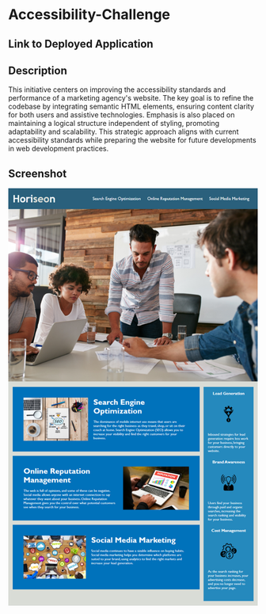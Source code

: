 # Accessibility-Challenge

## Link to Deployed Application

## Description
This initiative centers on improving the accessibility standards and performance of a marketing agency's website. The key goal is to refine the codebase by integrating semantic HTML elements, ensuring content clarity for both users and assistive technologies. Emphasis is also placed on maintaining a logical structure independent of styling, promoting adaptability and scalability. This strategic approach aligns with current accessibility standards while preparing the website for future developments in web development practices.

## Screenshot
![Alt text](image-2.png)
